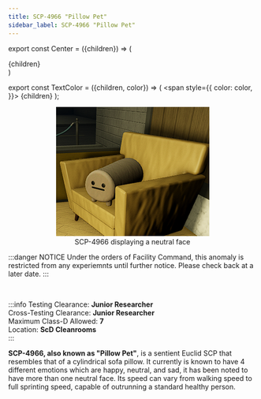 ```yaml
---
title: SCP-4966 "Pillow Pet"
sidebar_label: SCP-4966 "Pillow Pet"
---
```


export const Center = ({children}) => (
   <div
      style={{
         "textAlign": "center"
      }}>
      {children}
   </div>
)

export const TextColor = ({children, color}) => (
<span
style={{
      color: color,
    }}>
{children}
</span>
);

<Center><img src="../../images/SCP-4966.png"></img></Center>
<Center>SCP-4966 displaying a neutral face</Center>

:::danger NOTICE
Under the orders of Facility Command, this anomaly is restricted from any experiemnts until further notice. Please check back at a later date.
:::

<br />

:::info
Testing Clearance: <TextColor color="#735cff">**Junior Researcher**</TextColor> <br />
Cross-Testing Clearance: <TextColor color="#735cff">**Junior Researcher**</TextColor> <br />
Maximum Class-D Allowed: <TextColor color="#FF6A00">**7**</TextColor> <br />
Location: <TextColor color="#3161c1">**ScD Cleanrooms**</TextColor> <br />
:::


**SCP-4966, also known as "Pillow Pet"**, is a sentient Euclid SCP that resembles that of a cylindrical sofa pillow. It currently is known to have 4 different emotions which are happy, neutral, and sad, it has been noted to have more than one neutral face. Its speed can vary from walking speed to full sprinting speed, capable of outrunning a standard healthy person.

